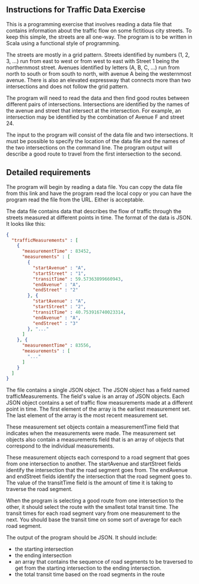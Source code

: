 ## Instructions for Traffic Data Exercise

This is a programming exercise that involves reading a data file that contains information about the traffic flow on some fictitious city streets. To
keep this simple, the streets are all one-way. The program is to be written in Scala using a functional style of programming.

The streets are mostly in a grid pattern. Streets identified by numbers (1, 2, 3, ...) run from east to west or from west to east with Street 1 being
the northernmost street. Avenues identified by letters (A, B, C, ...) run from north to south or from south to north, with avenue A being the
westernmost avenue. There is also an elevated expressway that connects more than two intersections and does not follow the grid pattern.

The program will need to read the data and then find good routes between different pairs of intersections. Intersections are identified by the names
of the avenue and street that intersect at the intersection. For example, an intersection may be identified by the combination of Avenue F and street 24.

The input to the program will consist of the data file and two intersections. It must be possible to specify the location of the data file and the
names of the two intersections on the command line. The program output will describe a good route to travel from the first intersection to the second.

## Detailed requirements

The program will begin by reading a data file. You can copy the data file from this link and have the program read the local copy or you can have the
program read the file from the URL. Either is acceptable.

The data file contains data that describes the flow of traffic through the streets measured at different points in time. The format of the data is
JSON. It looks like this:

```json
{
  "trafficMeasurements" : [
    {
      "measurementTime" : 83452,
      "measurements" : [
        {
          "startAvenue" : "A",
          "startStreet" : "1",
          "transitTime" : 59.57363899660943,
          "endAvenue" : "A",
          "endStreet" : "2"
        }, {
          "startAvenue" : "A",
          "startStreet" : "2",
          "transitTime" : 40.753916740023314,
          "endAvenue" : "A",
          "endStreet" : "3"
        }, "..."
      ]
    }, {
      "measurementTime" : 83556,
      "measurements" : [
        "..."
      ]
    }
  ]
}
```

The file contains a single JSON object. The JSON object has a field named trafficMeasurements. The field's value is an array of JSON objects. Each
JSON object contains a set of traffic flow measurements made at a different point in time. The first element of the array is the earliest measurement
set. The last element of the array is the most recent measurement set.

These measurement set objects contain a measurementTime field that indicates when the measurements were made. The measurement set objects also contain
a measurements field that is an array of objects that correspond to the individual measurements.

These measurement objects each correspond to a road segment that goes from one intersection to another. The startAvenue and startStreet fields
identify the intersection that the road segment goes from. The endAvenue and endStreet fields identify the intersection that the road segment goes to.
The value of the transitTime field is the amount of time it is taking to traverse the road segment.

When the program is selecting a good route from one intersection to the other, it should select the route with the smallest total transit time. The
transit times for each road segment vary from one measurement to the next. You should base the transit time on some sort of average for each road
segment.

The output of the program should be JSON. It should include:

- the starting intersection
- the ending intersection
- an array that contains the sequence of road segments to be traversed to get from the starting intersection to the ending intersection.
- the total transit time based on the road segments in the route